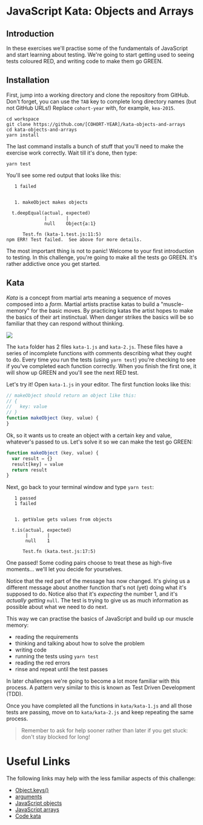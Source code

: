 # JavaScript Kata: Objects and Arrays

## Introduction

In these exercises we'll practise some of the fundamentals of JavaScript and start learning about testing. We're going to start getting used to seeing tests coloured RED, and writing code to make them go GREEN.


## Installation

First, jump into a working directory and clone the repository from GitHub. Don't forget, you can use the `TAB` key to complete long directory names (but not GitHub URLs!) Replace `cohort-year` with, for example, `kea-2015`.

```
cd workspace
git clone https://github.com/[COHORT-YEAR]/kata-objects-and-arrays
cd kata-objects-and-arrays
yarn install
```

The last command installs a bunch of stuff that you'll need to make the exercise work correctly. Wait till it's done, then type:

```
yarn test
```

You'll see some red output that looks like this:

```
   1 failed


   1. makeObject makes objects
     
  t.deepEqual(actual, expected)
              |       |        
              null    Object{a:1}
  
      Test.fn (kata-1.test.js:11:5)
npm ERR! Test failed.  See above for more details.
```

The most important thing is not to panic! Welcome to your first introduction to testing. In this challenge, you're going to make all the tests go GREEN. It's rather addictive once you get started.


## Kata

_Kata_ is a concept from martial arts meaning a sequence of moves composed into a _form_. Martial artists practise katas to build a "muscle-memory" for the basic moves. By practicing katas the artist hopes to make the basics of their art instinctual. When danger strikes the basics will be so familiar that they can respond without thinking.

![](https://49.media.tumblr.com/10c948900ec4276131e45047bb3846a4/tumblr_n3005tWnBf1s6my4qo1_500.gif)

The `kata` folder has 2 files `kata-1.js` and `kata-2.js`. These files have a series of incomplete functions with comments describing what they ought to do. Every time you run the tests (using `yarn test`) you're checking to see if you've completed each function correctly. When you finish the first one, it will show up GREEN and you'll see the next RED test.

Let's try it! Open `kata-1.js` in your editor. The first function looks like this:

```js
// makeObject should return an object like this:
// {
//   key: value
// }
function makeObject (key, value) {
}
```

Ok, so it wants us to create an object with a certain key and value, whatever's passed to us. Let's solve it so we can make the test go GREEN:

```js
function makeObject (key, value) {
  var result = {}
  result[key] = value
  return result
}
```

Next, go back to your terminal window and type `yarn test`:

```
   1 passed
   1 failed


   1. getValue gets values from objects
     
  t.is(actual, expected)
       |       |        
       null    1        
  
      Test.fn (kata.test.js:17:5)
```

One passed! Some coding pairs choose to treat these as high-five moments... we'll let you decide for yourselves.

Notice that the red part of the message has now changed. It's giving us a different message about another function that's not (yet) doing what it's supposed to do. Notice also that it's _expecting_ the number 1, and it's _actually getting_ `null`. The test is trying to give us as much information as possible about what we need to do next.

This way we can practise the basics of JavaScript and build up our muscle memory: 
 * reading the requirements
 * thinking and talking about how to solve the problem
 * writing code
 * running the tests using `yarn test`
 * reading the red errors
 * rinse and repeat until the test passes
 
In later challenges we're going to become a lot more familiar with this process. A pattern very similar to this is known as Test Driven Development (TDD).

Once you have completed all the functions in `kata/kata-1.js` and all those tests are passing, move on to `kata/kata-2.js` and keep repeating the same process. 

> Remember to ask for help sooner rather than later if you get stuck: don't stay blocked for long!


# Useful Links

The following links may help with the less familiar aspects of this challenge:

- [Object.keys()](https://developer.mozilla.org/en-US/docs/Web/JavaScript/Reference/Global_Objects/Object/keys)
- [arguments](https://developer.mozilla.org/en-US/docs/Web/JavaScript/Reference/Functions/arguments?redirectlocale=en-US&redirectslug=JavaScript%2FReference%2FFunctions_and_function_scope%2Farguments)
- [JavaScript objects](https://developer.mozilla.org/en-US/docs/Web/JavaScript/Reference/Global_Objects/Object)
- [JavaScript arrays](https://developer.mozilla.org/en-US/docs/Web/JavaScript/Reference/Global_Objects/Array)
- [Code kata](https://en.wikipedia.org/wiki/Kata_(programming))

